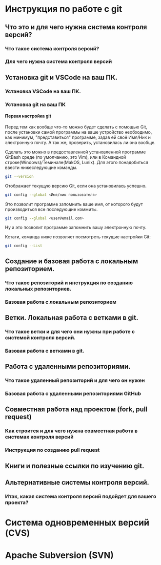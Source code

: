 # Инструкция по работе с git

## Что это и для чего нужна система контроля версий?

### Что такое система контроля версий?

### Для чего нужна система контроля версий

## Установка git и VSCode на ваш ПК.

### Установка VSCode на ваш ПК.

### Установка git на ваш ПК

#### Первая настройка git
Перед тем как вообще что-то можно будет сделать с помощью Git, после установки самой программы на ваше устройство необходимо, как минимум, "представиться" программе, задав ей своё Имя/Ник и электронную почту. А так же, проверить, установилась ли она вообще.

Сделать это можно в предоставленной установленной программе GitBash среде (по умолчанию, это Vim), или в Командной строке(Windows)/Теминале(MakOS, Lunix). Для этого понадобиться ввести нижеследующие команды.
```Bash
git --version
``` 
Отображает текущую версию Git, если она установилась успешно.
```Bash
git config --global <Имя/ник пользователя>
``` 
Это позволит программе запомнить ваше имя, от которого будут производиться все последующие коммиты.
```Bash
git config --global <user@email.com>
``` 
Ну а это позволит программе запомнить вашу электронную почту. 

Кстати, команда ниже позволяет посмотреть текущие настройки Git:
```Bash
git config --List
``` 
## Создание и базовая работа с локальным репозиторием.

### Что такое репозиторий и инструкция по созданию локальных репозиториев.

### Базовая работа с локальным репозиторием

## Ветки. Локальная работа с ветками в git.

### Что такое ветки и для чего они нужны при работе с системой контроля версий.

### Базовая работа с ветками в git.

## Работа с удаленными репозиториями.

### Что такое удаленный репозиторий и для чего он нужен

### Базовая работа с удаленными репозиториями GitHub

## Совместная работа над проектом (fork, pull request)

### Как строится и для чего нужна совместная работа в системах контроля версий

### Инструкция по созданию pull request

## Книги и полезные ссылки по изучению git.

## Альтернативные системы контроля версий.

### Итак, какая система контроля версий подойдет для вашего проекта?

# Система одновременных версий (CVS)

# Apache Subversion (SVN)

